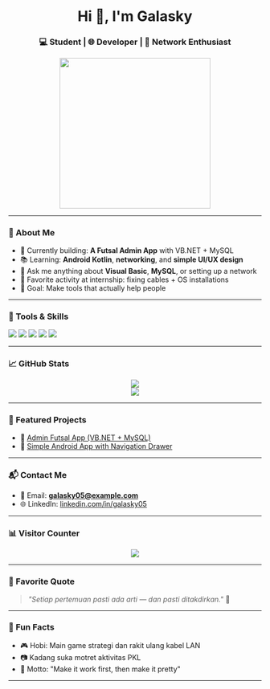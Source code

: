<h1 align="center">Hi 👋, I'm Galasky</h1>
<h3 align="center">💻 Student | 🌐 Developer | 🔧 Network Enthusiast</h3>

<p align="center">
  <img src="https://media.giphy.com/media/qgQUggAC3Pfv687qPC/giphy.gif" width="300" />
</p>

---

### 🚀 About Me

- 🔭 Currently building: **A Futsal Admin App** with VB.NET + MySQL
- 📚 Learning: **Android Kotlin**, **networking**, and **simple UI/UX design**
- 💬 Ask me anything about **Visual Basic**, **MySQL**, or setting up a network
- 🧠 Favorite activity at internship: fixing cables + OS installations
- 🎯 Goal: Make tools that actually help people

---

### 🧰 Tools & Skills
<p align="left">
  <img src="https://img.shields.io/badge/VB.NET-%236d3eff?style=for-the-badge&logo=visualstudio&logoColor=white"/>
  <img src="https://img.shields.io/badge/MySQL-%2300f?style=for-the-badge&logo=mysql&logoColor=white"/>
  <img src="https://img.shields.io/badge/Kotlin-%230095D5?style=for-the-badge&logo=kotlin&logoColor=white"/>
  <img src="https://img.shields.io/badge/AndroidStudio-3DDC84?style=for-the-badge&logo=android-studio&logoColor=white"/>
  <img src="https://img.shields.io/badge/Networking-%234285F4?style=for-the-badge&logo=windows&logoColor=white"/>
</p>

---

### 📈 GitHub Stats
<p align="center">
  <img src="https://github-readme-stats.vercel.app/api?username=galasky05&show_icons=true&theme=tokyonight" />
  <br>
  <img src="https://github-readme-stats.vercel.app/api/top-langs/?username=galasky05&layout=compact&theme=tokyonight" />
</p>

---

### 📌 Featured Projects

- 🚀 [Admin Futsal App (VB.NET + MySQL)](https://github.com/galasky05/admin-futsal-app)
- 📱 [Simple Android App with Navigation Drawer](https://github.com/galasky05/kotlin-nav-app)

---

### 📬 Contact Me

- 📧 Email: **galasky05@example.com**
- 🌐 LinkedIn: [linkedin.com/in/galasky05](https://www.linkedin.com/in/galasky05)

---

### 📊 Visitor Counter
<p align="center">
  <img src="https://komarev.com/ghpvc/?username=galasky05&label=Profile%20Views&color=0e75b6&style=flat" />
</p>

---

### 💬 Favorite Quote
> _"Setiap pertemuan pasti ada arti — dan pasti ditakdirkan."_ 🌟

---

### 🎯 Fun Facts

- 🎮 Hobi: Main game strategi dan rakit ulang kabel LAN
- 📷 Kadang suka motret aktivitas PKL
- 🧩 Motto: "Make it work first, then make it pretty"

---
